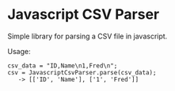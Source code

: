 Javascript CSV Parser
=====================

Simple library for parsing a CSV file in javascript.

Usage:

    csv_data = "ID,Name\n1,Fred\n";
    csv = JavascriptCsvParser.parse(csv_data);
       -> [['ID', 'Name'], ['1', 'Fred']]

